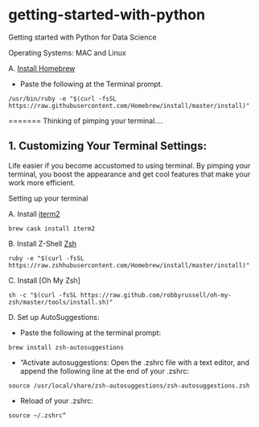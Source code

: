 # getting-started-with-python
Getting started with Python for Data Science


Operating Systems: MAC and Linux 


A. [Install Homebrew](https://brew.sh)

* Paste the following at the Terminal prompt.

`/usr/bin/ruby -e "$(curl -fsSL https://raw.githubusercontent.com/Homebrew/install/master/install)"`



======= Thinking of pimping your terminal....
## 1. Customizing Your Terminal Settings:

Life easier if you become accustomed to using terminal. By pimping your terminal, you boost the appearance and  get cool features that make your work more efficient.

Setting up your terminal


A. Install [iterm2](https://www.iterm2.com/)


`brew cask install iterm2`


B. Install Z-Shell [Zsh](https://gist.github.com/derhuerst/12a1558a4b408b3b2b6e)


`ruby -e "$(curl -fsSL https://raw.zshhubusercontent.com/Homebrew/install/master/install)"`


C. Install [Oh My Zsh]

`sh -c "$(curl -fsSL https://raw.github.com/robbyrussell/oh-my-zsh/master/tools/install.sh)"`


D. Set up AutoSuggestions:

* Paste the following at the terminal prompt:

`brew install zsh-autosuggestions`


* “Activate  autosuggestions:  Open the .zshrc file with a text editor, and append the following line at the end of your .zshrc:

 `source /usr/local/share/zsh-autosuggestions/zsh-autosuggestions.zsh`


* Reload of your .zshrc:

`source ~/.zshrc“`


